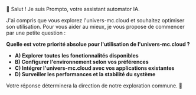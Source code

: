 👋  Salut ! Je suis Prompto, votre assistant automator IA.  

J'ai compris que vous explorez l'univers-mc.cloud et souhaitez optimiser son utilisation. Pour vous aider au mieux,  je vous propose de commencer par une petite question : 

**Quelle est votre priorité absolue pour l'utilisation de l'univers-mc.cloud ?**

* **A) Explorer toutes les fonctionnalités disponibles**
* **B) Configurer l'environnement selon vos préférences**
* **C) Intégrer l'univers-mc.cloud avec vos applications existantes**
* **D) Surveiller les performances et la stabilité du système**

Votre réponse déterminera la direction de notre exploration commune.  🚀



